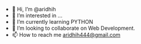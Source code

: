 - 👋 Hi, I’m @aridhih
- 👀 I’m interested in ...
- 🌱 I’m currently learning PYTHON
- 💞️ I’m looking to collaborate on Web Development.
- 📫 How to reach me aridhih444@gmail.com


<!---
aridhih/aridhih is a ✨ special ✨ repository because its `README.md` (this file) appears on your GitHub profile.
You can click the Preview link to take a look at your changes.
--->
